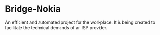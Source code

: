 # Bridge-Nokia
An efficient and automated project for the workplace. It is being created to facilitate the technical demands of an ISP provider.